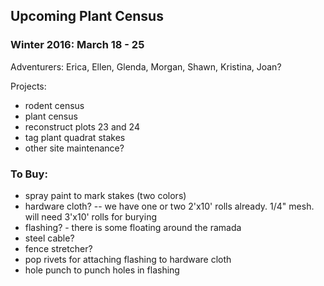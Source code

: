 ## Upcoming Plant Census
 
### Winter 2016: March 18 - 25

Adventurers: Erica, Ellen, Glenda, Morgan, Shawn, Kristina, Joan?

Projects:
* rodent census
* plant census
* reconstruct plots 23 and 24  
* tag plant quadrat stakes
* other site maintenance?

### To Buy: 
* spray paint to mark stakes (two colors)
* hardware cloth?  -- we have one or two 2'x10' rolls already. 1/4" mesh. will need 3'x10' rolls for burying 
* flashing? - there is some floating around the ramada
* steel cable?
* fence stretcher?
* pop rivets for attaching flashing to hardware cloth
* hole punch to punch holes in flashing


 